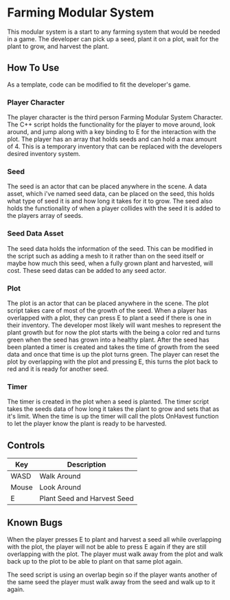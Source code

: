 # Farming Modular System
This modular system is a start to any farming system that would be needed in a game. The developer 
can pick up a seed, plant it on a plot, wait for the plant to grow, and harvest the plant.

## How To Use
As a template, code can be modified to fit the developer's game.
### Player Character
The player character is the third person Farming Modular System Character. The C++ script holds the functionality for the player
to move around, look around, and jump along with a key binding to E for the interaction with the plot. The player has an array
that holds seeds and can hold a max amount of 4. This is a temporary inventory that can be replaced with the developers
desired inventory system.
### Seed
The seed is an actor that can be placed anywhere in the scene. A data asset, which i've named seed data, can be placed on the seed, this holds what type of seed it is
and how long it takes for it to grow. The seed also holds the functionality of when a player collides with the seed it is 
added to the players array of seeds.
### Seed Data Asset
The seed data holds the information of the seed. This can be modified in the script such as adding a mesh to it rather than on the seed itself 
or maybe how much this seed, when a fully grown plant and harvested, will cost. These seed datas can be added to any seed actor.
### Plot
The plot is an actor that can be placed anywhere in the scene. The plot script takes care of most of the growth of the seed. When a player 
has overlapped with a plot, they can press E to plant a seed if there is one in their inventory. The developer most likely will want meshes 
to represent the plant growth but for now the plot starts with the being a color red and turns green when the seed has grown into a healthy plant.
After the seed has been planted a timer is created and takes the time of growth from the seed data and once that time is up the plot turns green.
The player can reset the plot by overlapping with the plot and pressing E, this turns the plot back to red and it is ready for another seed.
### Timer
The timer is created in the plot when a seed is planted. The timer script takes the seeds data of how long it takes the plant to grow and sets
that as it's limit. When the time is up the timer will call the plots OnHavest function to let the player know the plant is ready to be harvested.

## Controls
| Key | Description |
|-----|-------------|
| WASD | Walk Around |
| Mouse | Look Around |
| E | Plant Seed and Harvest Seed |

## Known Bugs
When the player presses E to plant and harvest a seed all while overlapping with the plot, the player will not be able to press E again if they are still overlapping with the plot. The player must walk away from the plot and walk back up to the plot to be able to plant on that same plot again.

The seed script is using an overlap begin so if the player wants another of the same seed the player must walk away from the seed and walk up to it again.
